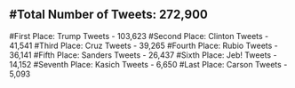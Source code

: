 #Total Number of Tweets: 272,900 
---
#First Place: Trump Tweets - 103,623
#Second Place: Clinton Tweets - 41,541
#Third Place: Cruz Tweets - 39,265
#Fourth Place: Rubio Tweets - 36,141
#Fifth Place: Sanders Tweets - 26,437
#Sixth Place: Jeb! Tweets - 14,152
#Seventh Place: Kasich Tweets - 6,650
#Last Place: Carson Tweets - 5,093
